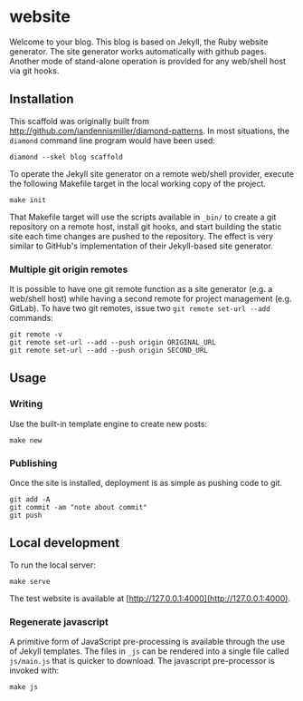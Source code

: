# website

Welcome to your blog.
This blog is based on Jekyll, the Ruby website generator.
The site generator works automatically with github pages.
Another mode of stand-alone operation is provided for any web/shell host via git hooks.

## Installation

This scaffold was originally built from http://github.com/iandennismiller/diamond-patterns.
In most situations, the `diamond` command line program would have been used:

    diamond --skel blog scaffold

To operate the Jekyll site generator on a remote web/shell provider, execute the following Makefile target in the local working copy of the project.

    make init

That Makefile target will use the scripts available in `_bin/` to create a git repository on a remote host, install git hooks, and start building the static site each time changes are pushed to the repository.
The effect is very similar to GitHub's implementation of their Jekyll-based site generator.

### Multiple git origin remotes

It is possible to have one git remote function as a site generator (e.g. a web/shell host) while having a second remote for project management (e.g. GitLab).
To have two git remotes, issue two `git remote set-url --add` commands:

    git remote -v
    git remote set-url --add --push origin ORIGINAL_URL
    git remote set-url --add --push origin SECOND_URL

## Usage

### Writing

Use the built-in template engine to create new posts:

    make new

### Publishing

Once the site is installed, deployment is as simple as pushing code to git.

    git add -A
    git commit -am "note about commit"
    git push

## Local development

To run the local server:

    make serve

The test website is available at [http://127.0.0.1:4000](http://127.0.0.1:4000).

### Regenerate javascript

A primitive form of JavaScript pre-processing is available through the use of Jekyll templates.
The files in `_js` can be rendered into a single file called `js/main.js` that is quicker to download.
The javascript pre-processor is invoked with:

    make js
